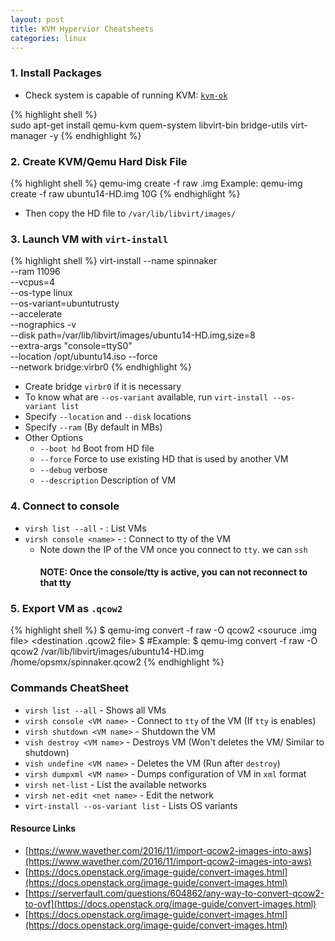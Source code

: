 ```yaml
---
layout: post
title: KVM Hypervior Cheatsheets
categories: linux
---
```

### 1. Install Packages
   * Check system  is  capable of running KVM: [`kvm-ok`](http://manpages.ubuntu.com/manpages/trusty/man1/kvm-ok.1.html)

{% highlight shell %}    
sudo apt-get install qemu-kvm quem-system libvirt-bin bridge-utils virt-manager -y
{% endhighlight %}

### 2. Create KVM/Qemu Hard Disk File

{% highlight shell %}
    qemu-img create -f raw <name>.img <Size>
    Example:
        qemu-img create -f raw ubuntu14-HD.img 10G
{% endhighlight %}

   * Then copy the HD file to `/var/lib/libvirt/images/`
   
### 3. Launch VM with `virt-install`

{% highlight shell %}
    virt-install --name spinnaker \
    --ram 11096 \
    --vcpus=4 \
    --os-type linux \
    --os-variant=ubuntutrusty \
    --accelerate \
    --nographics -v  \
    --disk path=/var/lib/libvirt/images/ubuntu14-HD.img,size=8 \
    --extra-args "console=ttyS0" \
    --location /opt/ubuntu14.iso --force \
    --network bridge:virbr0
{% endhighlight %}
   * Create bridge `virbr0` if it is necessary
   * To know what are `--os-variant` available, run `virt-install --os-variant list`
   * Specify `--location` and `--disk` locations
   * Specify `--ram` (By default in MBs)
   * Other Options
     * `--boot hd` Boot from HD file
     * `--force` Force to use existing HD that is used by another VM
     * `--debug` verbose
     * `--description` Description of VM

### 4. Connect to console
* `virsh list --all` - : List VMs
* `virsh console <name>` - : Connect to tty of the VM
   * Note down the IP of the VM once you connect to `tty`. we can `ssh`
     #### NOTE: Once the console/tty is active, you can not reconnect to that tty
  
### 5. Export VM as `.qcow2`
{% highlight shell %}
$ qemu-img convert -f raw -O qcow2 <souruce .img file> <destination .qcow2 file>
$ #Example:
$ qemu-img convert -f raw -O qcow2 /var/lib/libvirt/images/ubuntu14-HD.img /home/opsmx/spinnaker.qcow2
{% endhighlight %}

### Commands CheatSheet
* `virsh list --all` - Shows all VMs
* `virsh console <VM name>` - Connect to `tty` of the VM (If `tty` is enables)
* `virsh shutdown <VM name>` - Shutdown the VM
* `vish destroy <VM name>` - Destroys VM (Won't deletes the VM/ Similar to shutdown)
* `vish undefine <VM name>` - Deletes the VM (Run after `destroy`)
* `virsh dumpxml <VM name>` - Dumps configuration of VM in `xml` format
* `virsh net-list` - List the available networks
* `virsh net-edit <net name>` - Edit the network
* `virt-install --os-variant list` - Lists OS variants 

#### Resource Links
* [https://www.wavether.com/2016/11/import-qcow2-images-into-aws](https://www.wavether.com/2016/11/import-qcow2-images-into-aws)
* [https://docs.openstack.org/image-guide/convert-images.html](https://docs.openstack.org/image-guide/convert-images.html)
* [https://serverfault.com/questions/604862/any-way-to-convert-qcow2-to-ovf](https://docs.openstack.org/image-guide/convert-images.html)
* [https://docs.openstack.org/image-guide/convert-images.html](https://docs.openstack.org/image-guide/convert-images.html)
